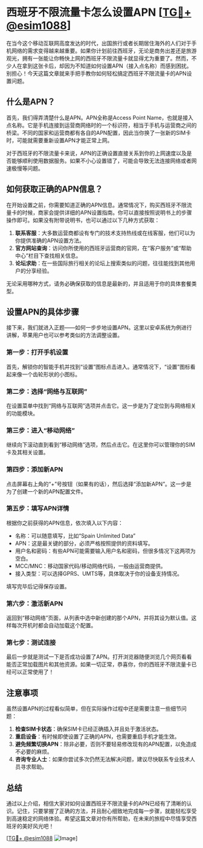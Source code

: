 # 西班牙不限流量卡怎么设置APN [[TG💪+ @esim1088](https://t.me/s/esim1088)]

在当今这个移动互联网高度发达的时代，出国旅行或者长期居住海外的人们对于手机网络的需求变得越来越重要。如果你计划前往西班牙，无论是商务出差还是旅游观光，拥有一张能让你畅快上网的西班牙不限流量卡就显得尤为重要了。然而，不少人在拿到这张卡后，却因为不知道如何设置APN（接入点名称）而感到困扰。别担心！今天这篇文章就来手把手教你如何轻松搞定西班牙不限流量卡的APN设置问题。

## 什么是APN？

首先，我们得弄清楚什么是APN。APN全称是Access Point Name，也就是接入点名称。它是手机连接到运营商网络时的一个标识符，相当于手机与运营商之间的桥梁。不同的国家和运营商都有各自的APN配置，因此当你换了一张新的SIM卡时，可能就需要重新设置APN才能正常上网。

对于西班牙的不限流量卡来说，APN的正确设置直接关系到你的上网速度以及是否能够顺利使用数据服务。如果不小心设置错了，可能会导致无法连接网络或者网速极慢等问题。

## 如何获取正确的APN信息？

在开始设置之前，你需要知道正确的APN信息。通常情况下，购买西班牙不限流量卡的时候，商家会提供详细的APN设置指南。你可以直接按照说明书上的步骤操作即可。如果没有附带说明书，也可以通过以下几种方式获取：

1. **联系客服**：大多数运营商都设有专门的技术支持热线或在线客服，他们可以为你提供准确的APN设置方法。
2. **官方网站查询**：访问你所使用的西班牙运营商的官网，在“客户服务”或“帮助中心”栏目下查找相关信息。
3. **论坛求助**：在一些国际旅行相关的论坛上搜索类似的问题，往往能找到其他用户的分享经验。

无论采用哪种方式，请务必确保获取的信息是最新的，并且适用于你的具体套餐类型。

## 设置APN的具体步骤

接下来，我们就进入正题——如何一步步地设置APN。这里以安卓系统为例进行讲解，苹果用户也可以参考类似的方法调整设置。

### 第一步：打开手机设置

首先，解锁你的智能手机并找到“设置”图标点击进入。通常情况下，“设置”图标看起来像一个齿轮形状的小图标。

### 第二步：选择“网络与互联网”

在设置菜单中找到“网络与互联网”选项并点击它。这一步是为了定位到与网络相关的功能模块。

### 第三步：进入“移动网络”

继续向下滚动直到看到“移动网络”选项，然后点击它。在这里你可以管理你的SIM卡及其相关设置。

### 第四步：添加新APN

点击屏幕右上角的“+”号按钮（如果有的话），然后选择“添加新APN”。这一步是为了创建一个新的APN配置文件。

### 第五步：填写APN详情

根据你之前获得的APN信息，依次填入以下内容：
- 名称：可以随意填写，比如“Spain Unlimited Data”
- APN：这是最关键的部分，必须严格按照提供的资料填写。
- 用户名和密码：有些APN可能需要输入用户名和密码，但很多情况下这两项为空白。
- MCC/MNC：移动国家代码/移动网络代码，一般由运营商提供。
- 接入类型：可以选择GPRS、UMTS等，具体取决于你的设备支持情况。

填写完毕后记得保存设置。

### 第六步：激活新APN

返回到“移动网络”页面，从列表中选中新创建的那个APN，并将其设为默认值。这样每次开机时都会自动加载这个配置。

### 第七步：测试连接

最后一步就是测试一下是否成功设置了APN。打开浏览器随便浏览几个网页看看能否正常加载图片和其他资源。如果一切正常，恭喜你，你的西班牙不限流量卡已经可以正常使用了！

## 注意事项

虽然设置APN的过程看似简单，但在实际操作过程中还是需要注意一些细节问题：

1. **检查SIM卡状态**：确保SIM卡已经正确插入并且处于激活状态。
2. **重启设备**：有时候即使设置了正确的APN，也需要重启手机才能生效。
3. **避免频繁切换APN**：除非必要，否则不要轻易修改现有的APN配置，以免造成不必要的麻烦。
4. **咨询专业人士**：如果你尝试多次仍然无法解决问题，建议尽快联系专业技术人员寻求帮助。

## 总结

通过以上介绍，相信大家对如何设置西班牙不限流量卡的APN已经有了清晰的认识。记住，只要掌握了正确的方法，并且耐心细致地完成每一步骤，就能轻松享受到高速稳定的网络体验。希望这篇文章对你有所帮助，在未来的旅程中尽情享受西班牙的美好风光吧！

[[TG💪+ @esim1088](https://t.me/s/esim1088) ![Image](https://i.postimg.cc/4NQfJmqS/Snipaste-2025-05-13-00-14-12.png)]
